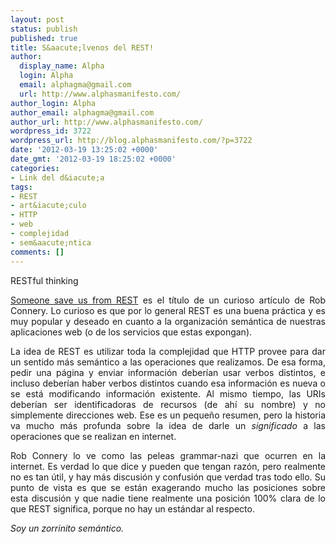 ```yaml
---
layout: post
status: publish
published: true
title: S&aacute;lvenos del REST!
author:
  display_name: Alpha
  login: Alpha
  email: alphagma@gmail.com
  url: http://www.alphasmanifesto.com/
author_login: Alpha
author_email: alphagma@gmail.com
author_url: http://www.alphasmanifesto.com/
wordpress_id: 3722
wordpress_url: http://blog.alphasmanifesto.com/?p=3722
date: '2012-03-19 13:25:02 +0000'
date_gmt: '2012-03-19 18:25:02 +0000'
categories:
- Link del d&iacute;a
tags:
- REST
- art&iacute;culo
- HTTP
- web
- complejidad
- sem&aacute;ntica
comments: []
---
```

RESTful thinking

<p style="text-align: justify;"><a href="http://wekeroad.com/2012/02/28/someone-save-us-from-rest/">Someone save us from REST</a> es el t&iacute;tulo de un curioso art&iacute;culo de Rob Connery. Lo curioso es que por lo general REST es una buena pr&aacute;ctica y es muy popular y deseado en cuanto a la organizaci&oacute;n sem&aacute;ntica de nuestras aplicaciones web (o de los servicios que estas expongan).</p>
<p style="text-align: justify;">La idea de REST es utilizar toda la complejidad que HTTP provee para dar un sentido m&aacute;s sem&aacute;ntico a las operaciones que realizamos. De esa forma, pedir una p&aacute;gina y enviar informaci&oacute;n deber&iacute;an usar verbos distintos, e incluso deber&iacute;an haber verbos distintos cuando esa informaci&oacute;n es nueva o se est&aacute; modificando informaci&oacute;n existente. Al mismo tiempo, las URIs deber&iacute;an ser identificadoras de recursos (de ah&iacute; su nombre) y no simplemente direcciones web. Ese es un peque&ntilde;o resumen, pero la historia va mucho m&aacute;s profunda sobre la idea de darle un <em>significado</em>&nbsp;a las operaciones que se realizan en internet.</p>
<p style="text-align: justify;">Rob Connery lo ve como las peleas grammar-nazi que ocurren en la internet. Es verdad lo que dice y pueden que tengan raz&oacute;n, pero realmente no es tan &uacute;til, y hay m&aacute;s discusi&oacute;n y confusi&oacute;n que verdad tras todo ello. Su punto de vista es que se est&aacute;n exagerando mucho las posiciones sobre esta discusi&oacute;n y que nadie tiene realmente una posici&oacute;n 100% clara de lo que REST significa, porque no hay un est&aacute;ndar al respecto.</p>
<p style="text-align: justify;"><em>Soy un zorrinito sem&aacute;ntico.</em></p>
